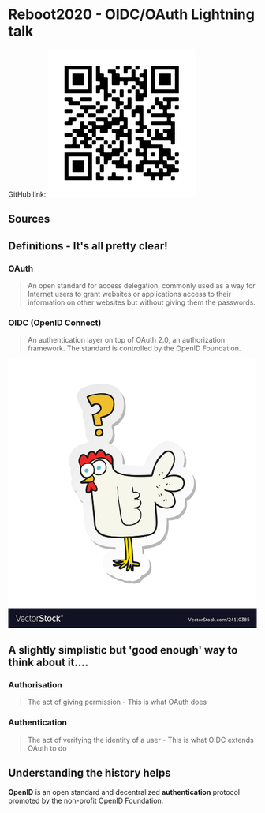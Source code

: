 # Reboot2020 - OIDC/OAuth Lightning talk

GitHub link:
![GitHub QR Code](https://github.com/andywillmot/Reboot2020/blob/master/QRCode.png "https://github.com/andywillmot/Reboot2020/")

## Sources 


## Definitions - It's all pretty clear!
### OAuth
>An open standard for access delegation, commonly used as a way for Internet users to grant websites or applications access to their information on other websites but without giving them the passwords.
### OIDC (OpenID Connect)
>An authentication layer on top of OAuth 2.0, an authorization framework. The standard is controlled by the OpenID Foundation.

![Confused chicken...](https://github.com/andywillmot/Reboot2020/blob/master/confused-chicken.jpg "Confused....!")

## A slightly simplistic but 'good enough' way to think about it....
### Authorisation
>The act of giving permission - This is what OAuth does
### Authentication
>The act of verifying the identity of a user - This is what OIDC extends OAuth to do

## Understanding the history helps

**OpenID** is an open standard and decentralized **authentication** protocol promoted by the non-profit OpenID Foundation.






